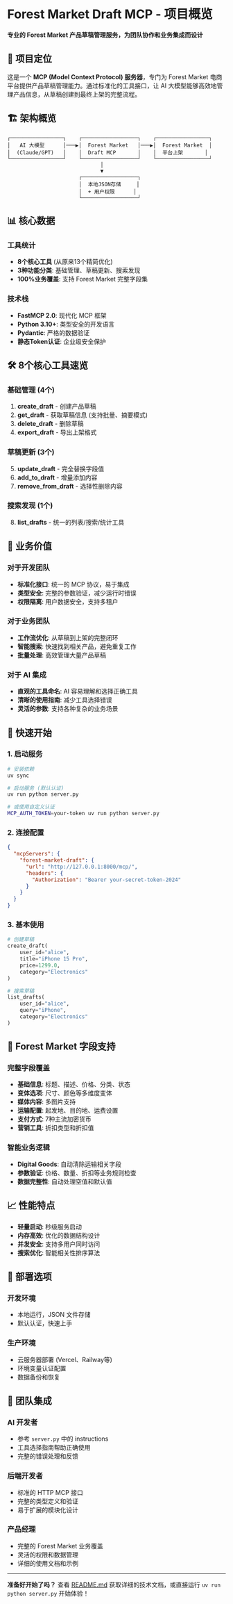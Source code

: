 # Forest Market Draft MCP - 项目概览

**专业的 Forest Market 产品草稿管理服务，为团队协作和业务集成而设计**

## 🎯 项目定位

这是一个 **MCP (Model Context Protocol) 服务器**，专门为 Forest Market 电商平台提供产品草稿管理能力。通过标准化的工具接口，让 AI 大模型能够高效地管理产品信息，从草稿创建到最终上架的完整流程。

## 🏗️ 架构概览

```
┌─────────────────┐    ┌──────────────────┐    ┌─────────────────┐
│   AI 大模型      │───▶│  Forest Market   │───▶│  Forest Market  │
│  (Claude/GPT)   │    │  Draft MCP       │    │  平台上架       │
└─────────────────┘    └──────────────────┘    └─────────────────┘
                              │
                              ▼
                       ┌──────────────────┐
                       │  本地JSON存储     │
                       │  + 用户权限      │
                       └──────────────────┘
```

## 📊 核心数据

### 工具统计
- **8个核心工具** (从原来13个精简优化)
- **3种功能分类**: 基础管理、草稿更新、搜索发现
- **100%业务覆盖**: 支持 Forest Market 完整字段集

### 技术栈
- **FastMCP 2.0**: 现代化 MCP 框架
- **Python 3.10+**: 类型安全的开发语言  
- **Pydantic**: 严格的数据验证
- **静态Token认证**: 企业级安全保护

## 🛠️ 8个核心工具速览

### 基础管理 (4个)
1. **create_draft** - 创建产品草稿
2. **get_draft** - 获取草稿信息 (支持批量、摘要模式)
3. **delete_draft** - 删除草稿
4. **export_draft** - 导出上架格式

### 草稿更新 (3个)  
5. **update_draft** - 完全替换字段值
6. **add_to_draft** - 增量添加内容
7. **remove_from_draft** - 选择性删除内容

### 搜索发现 (1个)
8. **list_drafts** - 统一的列表/搜索/统计工具

## 💼 业务价值

### 对于开发团队
- **标准化接口**: 统一的 MCP 协议，易于集成
- **类型安全**: 完整的参数验证，减少运行时错误
- **权限隔离**: 用户数据安全，支持多租户

### 对于业务团队  
- **工作流优化**: 从草稿到上架的完整闭环
- **智能搜索**: 快速找到相关产品，避免重复工作
- **批量处理**: 高效管理大量产品草稿

### 对于 AI 集成
- **直观的工具命名**: AI 容易理解和选择正确工具
- **清晰的使用指南**: 减少工具选择错误
- **灵活的参数**: 支持各种复杂的业务场景

## 🔧 快速开始

### 1. 启动服务
```bash
# 安装依赖
uv sync

# 启动服务 (默认认证)
uv run python server.py

# 或使用自定义认证
MCP_AUTH_TOKEN=your-token uv run python server.py
```

### 2. 连接配置
```json
{
  "mcpServers": {
    "forest-market-draft": {
      "url": "http://127.0.0.1:8000/mcp/",
      "headers": {
        "Authorization": "Bearer your-secret-token-2024"
      }
    }
  }
}
```

### 3. 基本使用
```python
# 创建草稿
create_draft(
    user_id="alice",
    title="iPhone 15 Pro",
    price=1299.0,
    category="Electronics"
)

# 搜索草稿  
list_drafts(
    user_id="alice",
    query="iPhone",
    category="Electronics"
)
```

## 🎨 Forest Market 字段支持

### 完整字段覆盖
- **基础信息**: 标题、描述、价格、分类、状态
- **变体选项**: 尺寸、颜色等多维度变体
- **媒体内容**: 多图片支持
- **运输配置**: 起发地、目的地、运费设置
- **支付方式**: 7种主流加密货币
- **营销工具**: 折扣类型和折扣值

### 智能业务逻辑
- **Digital Goods**: 自动清除运输相关字段
- **参数验证**: 价格、数量、折扣等业务规则检查
- **数据完整性**: 自动处理空值和默认值

## 📈 性能特点

- **轻量启动**: 秒级服务启动
- **内存高效**: 优化的数据结构设计
- **并发安全**: 支持多用户同时访问
- **搜索优化**: 智能相关性排序算法

## 🚀 部署选项

### 开发环境
- 本地运行，JSON 文件存储
- 默认认证，快速上手

### 生产环境  
- 云服务器部署 (Vercel、Railway等)
- 环境变量认证配置
- 数据备份和恢复

## 🤝 团队集成

### AI 开发者
- 参考 `server.py` 中的 instructions
- 工具选择指南帮助正确使用
- 完整的错误处理和反馈

### 后端开发者
- 标准的 HTTP MCP 接口
- 完整的类型定义和验证
- 易于扩展的模块化设计

### 产品经理
- 完整的 Forest Market 业务覆盖
- 灵活的权限和数据管理
- 详细的使用文档和示例

---

**准备好开始了吗？** 查看 [README.md](README.md) 获取详细的技术文档，或直接运行 `uv run python server.py` 开始体验！